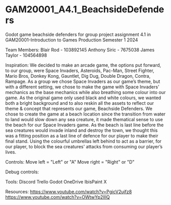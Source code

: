 # GAM20001_A4.1_BeachsideDefenders
 Godot game beachside defenders for group project assignment 4.1 in GAM20001-Introduction to Games Production Semester 1 2024

Team Members:
Blair Rod - 103892145
Anthony Siric - 7675038
James Taylor - 104564898

Inspiration:
We decided to make an arcade game, the options put forward, to our group, were Space Invaders, Asteroids, Pac-Man, Street Fighter, Mario Bros, Donkey Kong, Gauntlet, Dig Dug, Double Dragon, Contra, Rampage.
As a group we chose Space Invaders as our game’s theme, but with a different setting, we chose to make the game with Space Invaders’ mechanics as the base mechanics while also breathing some colour into our game. As the original game only used black and white colours, we wanted both a bright background and to also reskin all the assets to reflect our theme & concept that represents our game, Beachside Defenders. We chose to create the game at a beach location since the transition from water to land would slow down any sea creature, it made thematical sense to use the beach for our Space Invaders game. As the beach is last line before the sea creatures would invade inland and destroy the town, we thought this was a fitting position as a last line of defence for our player to make their final stand. Using the colourful umbrellas left behind to act as a barrier, for our player, to block the sea creatures' attacks from consuming our player’s lives.

Controls:
Move left = "Left" or "A"
Move right = "Right" or "D"

Debug controls:

Tools:
Discord
Trello
Godot
OneDrive
IbisPaint X

Resources:
https://www.youtube.com/watch?v=PgicV2ujfz8
https://www.youtube.com/watch?v=OWtwYp2lIlQ
